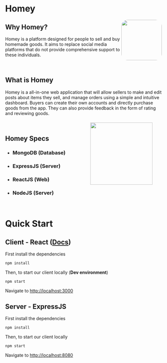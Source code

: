 # Homey 
<img style="border-radius: 20px" align="right" width="130" height="130" src="https://github.com/gerundel1/homey/blob/readme/img/homey.jpg">

## Why Homey?
Homey is a platform designed for people to sell and buy homemade goods. It aims to replace social media platforms that do not provide comprehensive support to these individuals. 

<br />

## What is Homey

Homey is a all-in-one web application that will allow sellers to make and edit posts about items they sell, and manage orders using a simple and intuitive dashboard. Buyers can create their own accounts and directly purchase goods from the app. They can also provide feedback in the form of rating and reviewing goods.


<br/>

<img style="position: relative; bottom:10px; right:30px" align="right" height="200" src="https://webimages.mongodb.com/_com_assets/cms/mern-stack-b9q1kbudz0.png?auto=format%2Ccompress">

## Homey Specs 



- ### MongoDB (Database)
- ### ExpressJS (Server)
- ### ReactJS (Web)
- ### NodeJS (Server)

<br/>

# Quick Start

## Client - React ([Docs](./homey-client/README.md))

First install the dependencies

`npm install`

Then, to start our client locally (**Dev environment**)

`npm start`

Navigate to [http://localhost:3000](http:://localhost:3000)

## Server - ExpressJS

First install the dependencies

`npm install`

Then, to start our client locally

`npm start`

Navigate to [http://localhost:8080](http:://localhost:8080)
